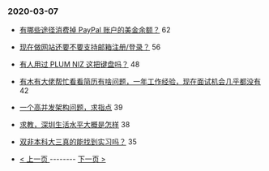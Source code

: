 ### 2020-03-07 
- [有哪些途径消费掉 PayPal 账户的美金余额？](https://www.v2ex.com/t/650534) 62
- [现在做网站还要不要支持邮箱注册/登录？](https://www.v2ex.com/t/650614) 56
- [有人用过 PLUM NIZ 这把键盘吗？](https://www.v2ex.com/t/650540) 48
- [有木有大佬帮忙看看简历有啥问题，一年工作经验，现在面试机会几乎都没有](https://www.v2ex.com/t/650658) 42
- [一个高并发架构问题，求指点](https://www.v2ex.com/t/650648) 39
- [求教，深圳生活水平大概是怎样](https://www.v2ex.com/t/650527) 38
- [双非本科大三真的能找到实习吗？](https://www.v2ex.com/t/650691) 35 

- [ < 上一页 ](https://github.com/able8/v2ex-hot-record/blob/master/2020-03-06.md) -------- [ 下一页 > ](https://github.com/able8/v2ex-hot-record/blob/master/2020-03-08.md)